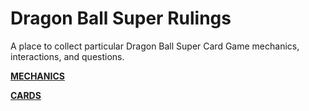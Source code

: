 # Dragon Ball Super Rulings
A place to collect particular Dragon Ball Super Card Game mechanics, interactions, and questions.



**[MECHANICS](mechanics/index.md)** 

**[CARDS](cards/index.md)**
